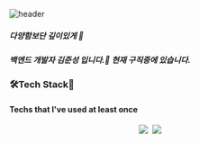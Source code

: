 ![header](https://capsule-render.vercel.app/api?type=slice&color=gradient&height=300&section=header&text=Welcome%20to%20my%20page&fontSize=40)

##### 다양함보단 깊이있게 👋
##### 백엔드 개발자 김준성 입니다.🐻 현재 구직중에 있습니다.



### 🛠Tech Stack🔧
#### Techs that I've used at least once
<div align='center'>
<a><img src="https://img.shields.io/badge/Python-3766AB?style=flat-square&logo=python&logoColor=white"/></a>&nbsp
<a><img src="https://img.shields.io/badge/Rasa-#5A17EE?style=flat-square&logo=Rasa&logoColor=#5A17EE"/></a>&nbsp
</div>

<!--
**gomshiki/gomshiki** is a ✨ _special_ ✨ repository because its `README.md` (this file) appears on your GitHub profile.

Here are some ideas to get you started:

- 🔭 I’m currently working on ...
- 🌱 I’m currently learning ...
- 👯 I’m looking to collaborate on ...
- 🤔 I’m looking for help with ...
- 💬 Ask me about ...
- 📫 How to reach me: ...
- 😄 Pronouns: ...
- ⚡ Fun fact: ...![Uploading image.png…]()

-->


